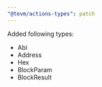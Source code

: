 ```yaml
---
"@tevm/actions-types": patch
---
```


Added following types:

- Abi
- Address
- Hex
- BlockParam
- BlockResult
